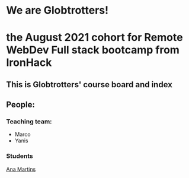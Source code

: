 # We are Globtrotters!
# the August 2021 cohort for Remote WebDev Full stack bootcamp from IronHack

## This is Globtrotters' course board and index

## People:
### Teaching team:
- Marco
- Yanis

### Students
[Ana Martins](github.com/aafmartins)
